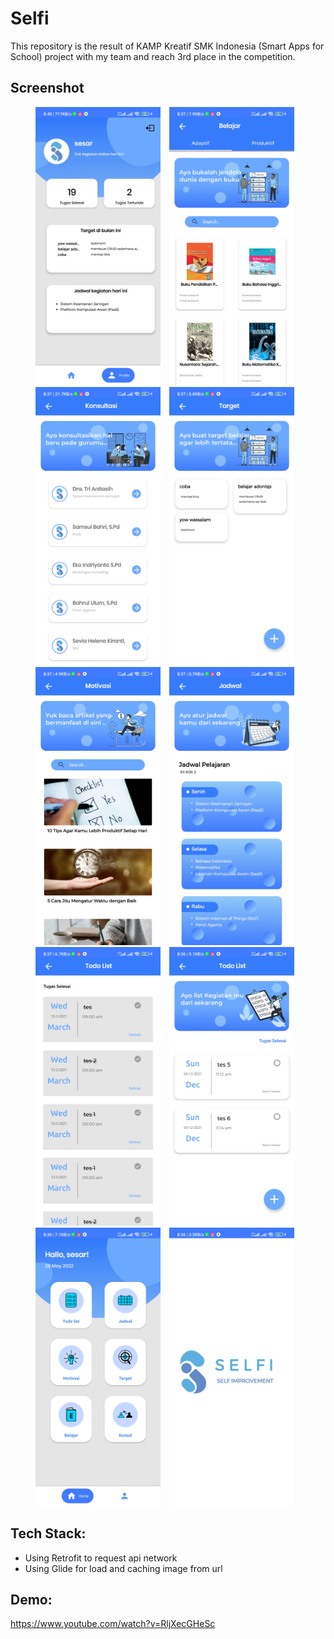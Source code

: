 # Selfi

This repository is the result of KAMP Kreatif SMK Indonesia (Smart Apps for School) project with my team and reach 3rd place in the competition.


## Screenshot

<p align="center">
    <img src="assets/1653702075727.jpg"
        alt="Search Screen Waiting"    
        style="margin-right: 10px;"    
        width="200" />
    <img src="assets/1653702075740.jpg"
        alt="Search Screen Loaded"    
        style="margin-right: 10px;"    
        width="200" />
    <img src="assets/1653702075752.jpg"
        alt="Search Screen Error"    
        style="margin-right: 10px;"    
        width="200" />
     <img src="assets/1653702075763.jpg"
        alt="Search Screen Error"    
        style="margin-right: 10px;"    
        width="200" />
     <img src="assets/1653702075775.jpg"
        alt="Search Screen Error"    
        style="margin-right: 10px;"    
        width="200" />
     <img src="assets/1653702075787.jpg"
        alt="Search Screen Error"    
        style="margin-right: 10px;"    
        width="200" />
     <img src="assets/1653702075799.jpg"
        alt="Search Screen Error"    
        style="margin-right: 10px;"    
        width="200" />
     <img src="assets/1653702075812.jpg"
        alt="Search Screen Error"    
        style="margin-right: 10px;"    
        width="200" />
     <img src="assets/1653702075824.jpg"
        alt="Search Screen Error"    
        style="margin-right: 10px;"    
        width="200" />
     <img src="assets/1653702075839.jpg"
        alt="Search Screen Error"    
        style="margin-right: 10px;"    
        width="200" />
  

</p>


## Tech Stack: 

- Using Retrofit to request api network
- Using Glide for load and caching image from url

## Demo:
https://www.youtube.com/watch?v=RljXecGHeSc



